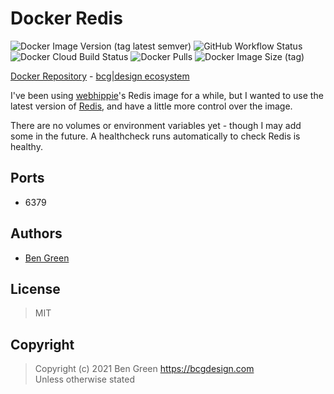 # Docker Redis

![Docker Image Version (tag latest semver)](https://img.shields.io/docker/v/bcgdesign/redis/latest?label=latest) ![GitHub Workflow Status](https://img.shields.io/github/workflow/status/bencgreen/docker-redis/build?label=github) ![Docker Cloud Build Status](https://img.shields.io/docker/cloud/build/bcgdesign/redis?label=docker) ![Docker Pulls](https://img.shields.io/docker/pulls/bcgdesign/redis?label=pulls) ![Docker Image Size (tag)](https://img.shields.io/docker/image-size/bcgdesign/redis/latest?label=size)

[Docker Repository](https://hub.docker.com/r/bcgdesign/redis) - [bcg|design ecosystem](https://github.com/bencgreen/docker)

I've been using [webhippie](https://github.com/dockhippie/redis)'s Redis image for a while, but I wanted to use the latest version of [Redis](https://redis.io/), and have a little more control over the image.

There are no volumes or environment variables yet - though I may add some in the future.  A healthcheck runs automatically to check Redis is healthy.

## Ports

* 6379

## Authors

* [Ben Green](https://github.com/bencgreen)

## License

> MIT

## Copyright

> Copyright (c) 2021 Ben Green <https://bcgdesign.com>  
> Unless otherwise stated
